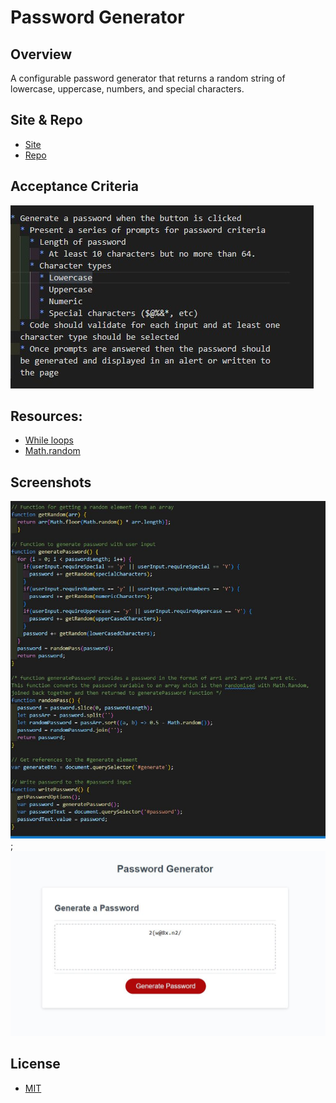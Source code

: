 # Password Generator

## Overview

A configurable password generator that returns a random string of lowercase, uppercase, numbers, and special characters.

## Site & Repo
* [Site](https://dj-86.github.io/password-generator/)
* [Repo](https://github.com/DJ-86/password-generator)

## Acceptance Criteria
![Acceptance Criteria](./assets/acs.jpg)

## Resources:
* [While loops](https://developer.mozilla.org/en-US/docs/Web/JavaScript/Reference/Statements/while)
* [Math.random](https://developer.mozilla.org/en-US/docs/Web/JavaScript/Reference/Global_Objects/Math/random)

## Screenshots
![Code](./assets/code.JPG);
![Screen-grab](./assets/screengrab.JPG)

## License
* [MIT](LICENSE.md)
